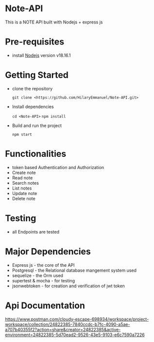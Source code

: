 # Note-API
This is a NOTE API built with Nodejs + express js

# Pre-requisites
- install [Nodejs](https://nodejs.org/en/blog/release/v18.16.1) version v18.16.1

# Getting Started
- clone the repository

  ` git clone <https://github.com/HilaryEmmanuel/Note-API.git> `

- Install dependencies
  
  ` cd <Note-API> `
  ` npm install `

- Build and run the project
  
  ` npm start  `

# Functionalities
- token based Authentication and Authorization
- Create note
- Read note
- Search notes
- List notes
- Update note
- Delete note

# Testing
- all Endpoints are tested

# Major Dependencies
- Express js - the core of the API
- Postgresql - the Relational database mangement system used
- sequelize - the Orm used
- supertest & mocha - for testing
- jsonwebtoken - for creation and verification of jwt token



# Api Documentation
https://www.postman.com/cloudy-escape-698934/workspace/project-workspace/collection/24822385-7840ccdc-b7fc-4090-a5ae-a707b40355f2?action=share&creator=24822385&active-environment=24822385-5d70ead2-9526-43e5-9103-e6c7590a7226